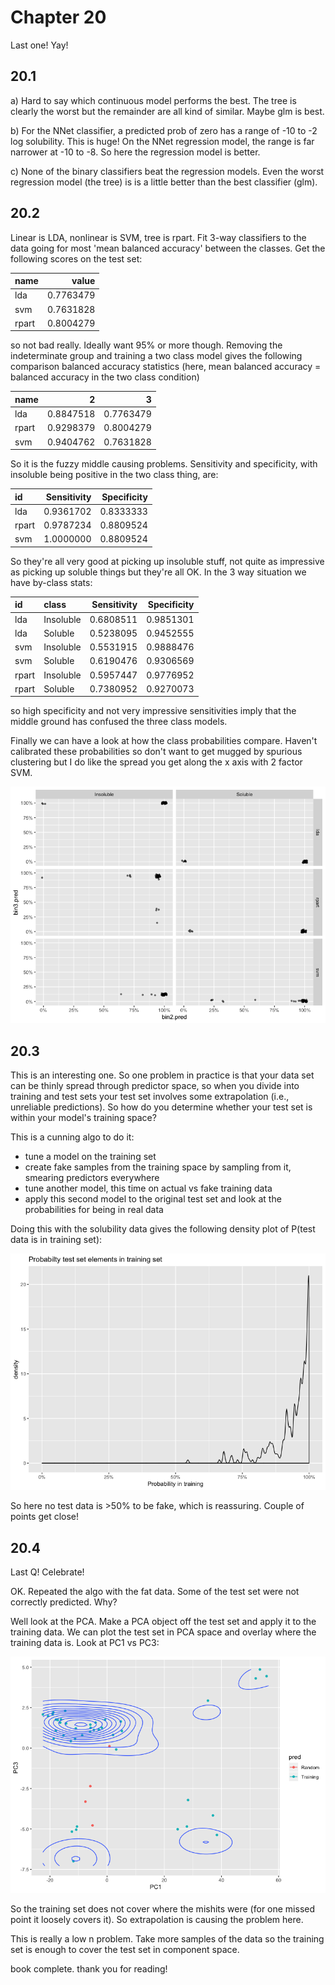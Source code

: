 # Chapter 20
Last one! Yay!

## 20.1

a) Hard to say which continuous model performs the best. The tree is clearly the worst but the remainder are all kind of similar. Maybe glm is best. 

b) For the NNet classifier, a predicted prob of zero has a range of -10 to -2 log solubility. This is huge! On the NNet regression model, the range is far narrower at -10 to -8. So here the regression model is better. 

c) None of the binary classifiers beat the regression models. Even the worst regression model (the tree) is is a little better than the best classifier (glm). 

## 20.2

Linear is LDA, nonlinear is SVM, tree is rpart. Fit 3-way classifiers to the data going for most 'mean balanced accuracy' between the classes. Get the following scores on the test set:

|name  |     value|
|:-----|---------:|
|lda   | 0.7763479|
|svm   | 0.7631828|
|rpart | 0.8004279|

so not bad really. Ideally want 95% or more though. Removing the indeterminate group and training a two class model gives the following comparison balanced accuracy statistics (here, mean balanced accuracy = balanced accuracy in the two class condition)

|name  |         2|         3|
|:-----|---------:|---------:|
|lda   | 0.8847518| 0.7763479|
|rpart | 0.9298379| 0.8004279|
|svm   | 0.9404762| 0.7631828|

So it is the fuzzy middle causing problems. Sensitivity and specificity, with insoluble being positive in the two class thing, are:

|id    | Sensitivity| Specificity|
|:-----|-----------:|-----------:|
|lda   |   0.9361702|   0.8333333|
|rpart |   0.9787234|   0.8809524|
|svm   |   1.0000000|   0.8809524|

So they're all very good at picking up insoluble stuff, not quite as impressive as picking up soluble things but they're all OK. In the 3 way situation we have by-class stats:

|id    |class     | Sensitivity| Specificity|
|:-----|:---------|-----------:|-----------:|
|lda   |Insoluble |   0.6808511|   0.9851301|
|lda   |Soluble   |   0.5238095|   0.9452555|
|svm   |Insoluble |   0.5531915|   0.9888476|
|svm   |Soluble   |   0.6190476|   0.9306569|
|rpart |Insoluble |   0.5957447|   0.9776952|
|rpart |Soluble   |   0.7380952|   0.9270073|

so high specificity and not very impressive sensitivities imply that the middle ground has confused the three class models. 

Finally we can have a look at how the class probabilities compare. Haven't calibrated these probabilities so don't want to get mugged by spurious clustering but I do like the spread you get along the x axis with 2 factor SVM. 

![img](20.2/plot.png)

## 20.3 

This is an interesting one. So one problem in practice is that your data set can be thinly spread through predictor space, so when you divide into training and test sets your test set involves some extrapolation (i.e., unreliable predictions). So how do you determine whether your test set is within your model's training space? 

This is a cunning algo to do it:

 * tune a model on the training set
 * create fake samples from the training space by sampling from it, smearing predictors everywhere
 * tune another model, this time on actual vs fake training data
 * apply this second model to the original test set and look at the probabilities for being in real data

Doing this with the solubility data gives the following density plot of P(test data is in training set):

![img](20.3/plot.png)

So here no test data is >50% to be fake, which is reassuring. Couple of points get close! 

## 20.4

Last Q! Celebrate! 

OK. Repeated the algo with the fat data. Some of the test set were not correctly predicted. Why? 

Well look at the PCA. Make a PCA object off the test set and apply it to the training data. We can plot the test set in PCA space and overlay where the training data is. Look at PC1 vs PC3:

![img](20.4/plot2.png)

So the training set does not cover where the mishits were (for one missed point it loosely covers it). So extrapolation is causing the problem here. 

This is really a low n problem. Take more samples of the data so the training set is enough to cover the test set in component space. 

book complete. thank you for reading!